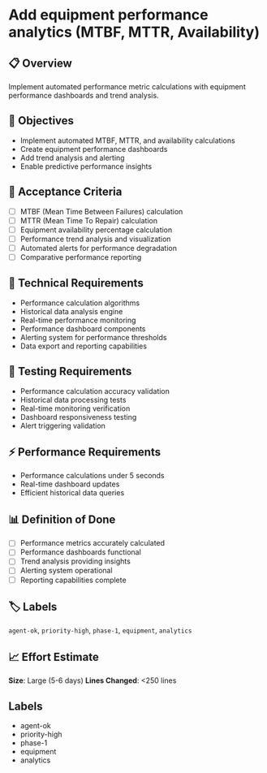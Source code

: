 # Add equipment performance analytics (MTBF, MTTR, Availability)

## 📋 Overview

Implement automated performance metric calculations with equipment performance
dashboards and trend analysis.

## 🎯 Objectives

- Implement automated MTBF, MTTR, and availability calculations
- Create equipment performance dashboards
- Add trend analysis and alerting
- Enable predictive performance insights

## 📝 Acceptance Criteria

- [ ] MTBF (Mean Time Between Failures) calculation
- [ ] MTTR (Mean Time To Repair) calculation
- [ ] Equipment availability percentage calculation
- [ ] Performance trend analysis and visualization
- [ ] Automated alerts for performance degradation
- [ ] Comparative performance reporting

## 🔧 Technical Requirements

- Performance calculation algorithms
- Historical data analysis engine
- Real-time performance monitoring
- Performance dashboard components
- Alerting system for performance thresholds
- Data export and reporting capabilities

## 🧪 Testing Requirements

- Performance calculation accuracy validation
- Historical data processing tests
- Real-time monitoring verification
- Dashboard responsiveness testing
- Alert triggering validation

## ⚡ Performance Requirements

- Performance calculations under 5 seconds
- Real-time dashboard updates
- Efficient historical data queries

## 📊 Definition of Done

- [ ] Performance metrics accurately calculated
- [ ] Performance dashboards functional
- [ ] Trend analysis providing insights
- [ ] Alerting system operational
- [ ] Reporting capabilities complete

## 🏷️ Labels

`agent-ok`, `priority-high`, `phase-1`, `equipment`, `analytics`

## 📈 Effort Estimate

**Size**: Large (5-6 days) **Lines Changed**: <250 lines

## Labels

- agent-ok
- priority-high
- phase-1
- equipment
- analytics
